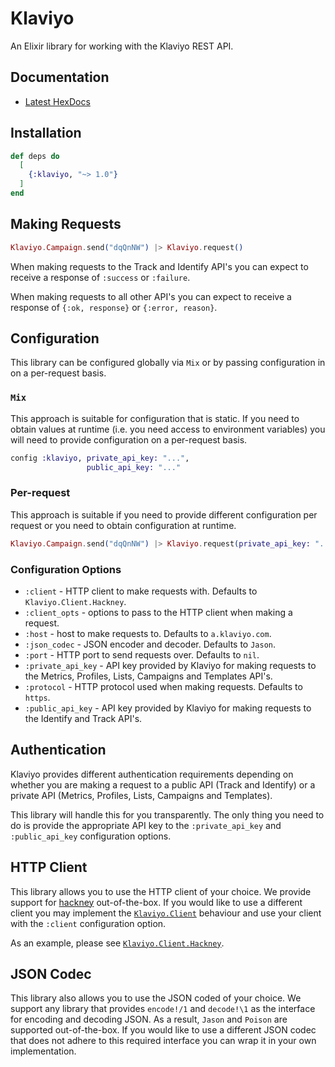 # Klaviyo

An Elixir library for working with the Klaviyo REST API.

## Documentation

* [Latest HexDocs](https://hexdocs.pm/klaviyo)

## Installation

```elixir
def deps do
  [
    {:klaviyo, "~> 1.0"}
  ]
end
```

## Making Requests

```elixir
Klaviyo.Campaign.send("dqQnNW") |> Klaviyo.request()
```

When making requests to the Track and Identify API's you can expect to
receive a response of `:success` or `:failure`.

When making requests to all other API's you can expect to receive a response of
`{:ok, response}` or `{:error, reason}`.

## Configuration

This library can be configured globally via `Mix` or by passing configuration in
on a per-request basis.

### `Mix`

This approach is suitable for configuration that is static. If you need to
obtain values at runtime (i.e. you need access to environment variables) you
will need to provide configuration on a per-request basis.

```elixir
config :klaviyo, private_api_key: "...",
                 public_api_key: "..."
```

### Per-request

This approach is suitable if you need to provide different configuration per
request or you need to obtain configuration at runtime.

```elixir
Klaviyo.Campaign.send("dqQnNW") |> Klaviyo.request(private_api_key: "...")
```

### Configuration Options

* `:client` - HTTP client to make requests with. Defaults to
              `Klaviyo.Client.Hackney`.
* `:client_opts` - options to pass to the HTTP client when making a request.
* `:host` - host to make requests to. Defaults to `a.klaviyo.com`.
* `:json_codec` - JSON encoder and decoder. Defaults to `Jason`.
* `:port` - HTTP port to send requests over. Defaults to `nil`.
* `:private_api_key` - API key provided by Klaviyo for making requests to the
                       Metrics, Profiles, Lists, Campaigns and Templates API's.
* `:protocol` - HTTP protocol used when making requests. Defaults to `https`.
* `:public_api_key` - API key provided by Klaviyo for making requests to the
                      Identify and Track API's.

## Authentication

Klaviyo provides different authentication requirements depending on whether you
are making a request to a public API (Track and Identify) or a private API
(Metrics, Profiles, Lists, Campaigns and Templates).

This library will handle this for you transparently. The only thing you need to
do is provide the appropriate API key to the `:private_api_key` and
`:public_api_key` configuration options.

## HTTP Client

This library allows you to use the HTTP client of your choice. We provide
support for [hackney](https://github.com/benoitc/hackney) out-of-the-box. If
you would like to use a different client you may implement the
[`Klaviyo.Client`](https://hexdocs.pm/klaviyo/Klaviyo/Client.html) behaviour and
use your client with the `:client` configuration option.

As an example, please see [`Klaviyo.Client.Hackney`](https://github.com/malomohq/klaviyo-elixir/blob/master/lib/klaviyo/client/hackney.ex).

## JSON Codec

This library also allows you to use the JSON coded of your choice. We support
any library that provides `encode!/1` and `decode!\1` as the interface for
encoding and decoding JSON. As a result, `Jason` and `Poison` are supported
out-of-the-box. If you would like to use a different JSON codec that does not
adhere to this required interface you can wrap it in your own implementation.
